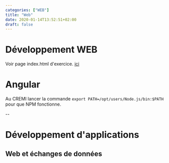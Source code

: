 ```yaml
---
categories: ["WEB"]
title: "Web"
date: 2020-01-14T13:52:51+02:00
draft: false
---
```

# Développement WEB

Voir page index.html d'exercice. [ici](./Web/index.html)

# Angular

Au CREMI lancer la commande `export PATH=/opt/users/Node.js/bin:$PATH` pour que NPM fonctionne.

--

# Développement d'applications
## Web et échanges de données
